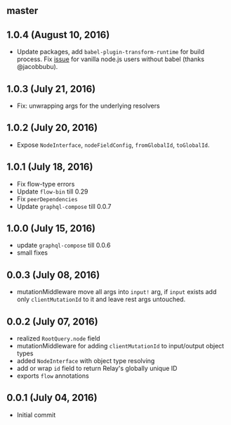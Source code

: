 ## master

## 1.0.4 (August 10, 2016)
- Update packages, add `babel-plugin-transform-runtime` for build process. Fix [issue](https://github.com/nodkz/graphql-compose-connection/issues/2) for vanilla node.js users without babel (thanks @jacobbubu).

## 1.0.3 (July 21, 2016)
- Fix: unwrapping args for the underlying resolvers

## 1.0.2 (July 20, 2016)
- Expose `NodeInterface`, `nodeFieldConfig`, `fromGlobalId`, `toGlobalId`.

## 1.0.1 (July 18, 2016)
- Fix flow-type errors
- Update `flow-bin` till 0.29
- Fix `peerDependencies`
- Update `graphql-compose` till 0.0.7

## 1.0.0 (July 15, 2016)
- update `graphql-compose` till 0.0.6
- small fixes

## 0.0.3 (July 08, 2016)
- mutationMiddleware move all args into `input!` arg, if `input` exists add only `clientMutationId` to it and leave rest args untouched.

## 0.0.2 (July 07, 2016)
- realized `RootQuery.node` field
- mutationMiddleware for adding `clientMutationId` to input/output object types
- added `NodeInterface` with object type resolving
- add or wrap `id` field to return Relay's globally unique ID  
- exports `flow` annotations

## 0.0.1 (July 04, 2016)
- Initial commit
